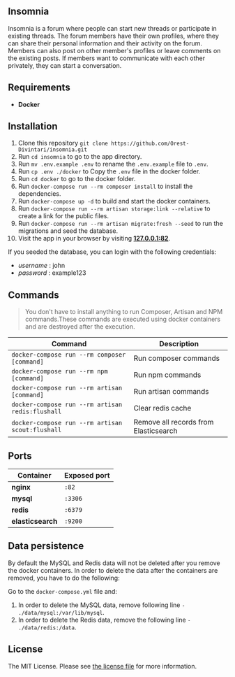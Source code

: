 ## Insomnia

Insomnia is a forum where people can start new threads or participate in existing threads. The forum members have their own profiles, where they can share their personal information and their activity on the forum. Members can also post on other member's profiles or leave comments on the existing posts. If members want to communicate with each other privately, they can start a conversation.

## Requirements

-   **Docker**

## Installation

1. Clone this repository `git clone https://github.com/Orest-Divintari/insomnia.git`
2. Run `cd insomnia` to go to the app directory.
3. Run `mv .env.example .env` to rename the `.env.example` file to `.env`.
4. Run `cp .env ./docker` to Copy the `.env` file in the docker folder.
5. Run `cd docker` to go to the docker folder.
6. Run `docker-compose run --rm composer install` to install the dependencies.
7. Run `docker-compose up -d` to build and start the docker containers.
8. Run `docker-compose run --rm artisan storage:link --relative` to create a link for the public files.
9. Run `docker-compose run --rm artisan migrate:fresh --seed` to run the migrations and seed the database.
10. Visit the app in your browser by visiting **[127.0.0.1:82](http://127.0.0.1:82)**.

If you seeded the database, you can login with the following credentials:

-   _username_ : john
-   _password_ : example123

## Commands

> You don't have to install anything to run Composer, Artisan and NPM commands.These commands are executed using docker containers and are destroyed after the execution.

| Command                                          | Description                           |
| ------------------------------------------------ | ------------------------------------- |
| `docker-compose run --rm composer [command]`     | Run composer commands                 |
| `docker-compose run --rm npm [command]`          | Run npm commands                      |
| `docker-compose run --rm artisan [command]`      | Run artisan commands                  |
| `docker-compose run --rm artisan redis:flushall` | Clear redis cache                     |
| `docker-compose run --rm artisan scout:flushall` | Remove all records from Elasticsearch |

## Ports

| Container         | Exposed port |
| ----------------- | ------------ |
| **nginx**         | `:82`        |
| **mysql**         | `:3306`      |
| **redis**         | `:6379`      |
| **elasticsearch** | `:9200`      |

## Data persistence

By default the MySQL and Redis data will not be deleted after you remove the docker containers. In order to delete the data after the containers are removed, you have to do the following:

Go to the `docker-compose.yml` file and:

1. In order to delete the MySQL data, remove following line `- ./data/mysql:/var/lib/mysql`.
2. In order to delete the Redis data, remove the following line `- ./data/redis:/data`.

## License

The MIT License. Please see [the license file](LICENSE.md) for more information.

